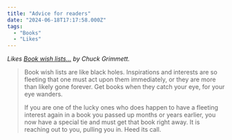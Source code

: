```yaml
---
title: "Advice for readers"
date: "2024-06-18T17:17:58.000Z"
tags: 
  - "Books"
  - "Likes"
---
```


_Likes [Book wish lists...](https://cagrimmett.com/micro/aa01701284/) by Chuck Grimmett._

> Book wish lists are like black holes. Inspirations and interests are so fleeting that one must act upon them immediately, or they are more than likely gone forever. Get books when they catch your eye, for your eye wanders.
> 
> If you are one of the lucky ones who does happen to have a fleeting interest again in a book you passed up months or years earlier, you now have a special tie and must get that book right away. It is reaching out to you, pulling you in. Heed its call.

